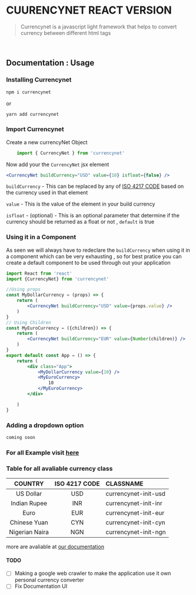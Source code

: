 
# CUURENCYNET REACT VERSION

> Currencynet is a javascript light framework that helps to convert currency between different html tags

<br/>

## Documentation : Usage

### Installing Currencynet

```bash
npm i currencynet
```

or

```bash
yarn add currencynet
```

### Import Currencynet

 Create a new currencyNet Object

```js
    import { CurrencyNet } from 'currencynet'
```

Now add your the `CurrencyNet` jsx element

```jsx
<CurrencyNet buildCurrency="USD" value={10} isfloat={false} />
```

`buildCurrency` - This can be replaced by any of [ISO 4217 CODE](https://en.wikipedia.org/wiki/ISO_4217) based on the currency used in that element

`value` - This is the value of the element in your build currency

`isfloat` - (optional) - This is an optional parameter that determine if the currency should be returned as a float or not , `default` is true

### Using it in a Component

As seen we will always have to redeclare the `buildCurrency` when using it in a component which can be very exhausting , so for best pratice you can create a default component to be used through out your application

```jsx
import React from 'react'
import {CurrencyNet} from 'currencynet'

//Using props
const MyDollarCurrency = (props) => {
    return (
        <CurrencyNet buildCurrency="USD" value={props.value} />
    )
}
// Using Children
const MyEuroCurrency = ({children}) => {
    return (
        <CurrencyNet buildCurrency="EUR" value={Number(children)} />
    )
}
export default const App = () => {
    return (
        <div class="App">
            <MyDollarCurrency value={10} />
            <MyEuroCurrency>
                10
            </MyEuroCurrency>
        </div>

    )
}
```

### Adding a dropdown option

```html
coming soon
```

### For all Example visit [here](https://playcode.io/952114)

### Table for all avaliable currency class

| COUNTRY | ISO 4217 CODE | CLASSNAME |
| :---: | :---:| :---|
| US Dollar | USD | currencynet-init-usd |
| Indian Rupee | INR | currencynet-init-inr |
| Euro  | EUR | currencynet-init-eur |
| Chinese Yuan | CYN | currencynet-init-cyn |
| Nigerian Naira| NGN | currencynet-init-ngn |

more are avaliable at [our documentation](https://codad5.github.io/currencynet/#country_table)

#### TODO

- [ ] Making a google web crawler to make the application use it own personal currency converter
- [ ] Fix Documentation UI
